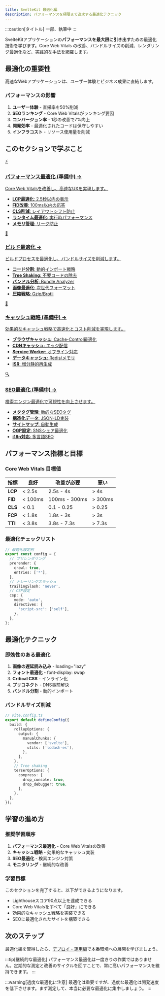 ```yaml
---
title: SvelteKit 最適化編
description: パフォーマンスを極限まで追求する最適化テクニック
---
```

:::caution[タイトル]
一部、執筆中
:::
<script>
  import { base } from '$app/paths';
</script>

SvelteKitアプリケーションの**パフォーマンスを最大限に引き出す**ための最適化技術を学びます。Core Web Vitals の改善、バンドルサイズの削減、レンダリング最適化など、実践的な手法を網羅します。

## 最適化の重要性

高速なWebアプリケーションは、ユーザー体験とビジネス成果に直結します。

### パフォーマンスの影響

1. **ユーザー体験** - 直帰率を50%削減
2. **SEOランキング** - Core Web Vitalsがランキング要因
3. **コンバージョン率** - 1秒の改善で7%向上
4. **開発効率** - 最適化されたコードは保守しやすい
5. **インフラコスト** - リソース使用量を削減

## このセクションで学ぶこと

<div class="grid grid-cols-1 md:grid-cols-2 gap-4 my-8 auto-rows-[1fr]">
  <a href="{base}/sveltekit/optimization/performance/" class="flex no-underline group h-full">
    <div class="p-4 border border-gray-2 dark:border-gray-7 rounded-lg shadow-md hover:shadow-lg hover:border-orange-400 dark:hover:border-orange-400 transition-all cursor-pointer flex flex-col w-full">
      <div class="text-3xl mb-2">⚡</div>
      <h3 class="font-bold text-lg mb-2 text-orange-600 dark:text-orange-400 group-hover:text-orange-700 dark:group-hover:text-orange-300 transition-colors">
        パフォーマンス最適化 <span class="text-xs">(準備中)</span>
        <span class="inline-block ml-1 text-xs opacity-60">→</span>
      </h3>
      <p class="text-sm mb-3 text-gray-7 dark:text-gray-3">Core Web Vitalsを改善し、高速なUXを実現します。</p>
      <ul class="text-sm text-gray-6 dark:text-gray-4 space-y-1 flex-grow">
        <li><strong>LCP最適化</strong>: 2.5秒以内の表示</li>
        <li><strong>FID改善</strong>: 100ms以内の応答</li>
        <li><strong>CLS削減</strong>: レイアウトシフト防止</li>
        <li><strong>ランタイム最適化</strong>: 実行時パフォーマンス</li>
        <li><strong>メモリ管理</strong>: リーク防止</li>
      </ul>
    </div>
  </a>
  
  <a href="{base}/sveltekit/optimization/build-optimization/" class="flex no-underline group h-full">
    <div class="p-4 border border-gray-2 dark:border-gray-7 rounded-lg shadow-md hover:shadow-lg hover:border-orange-400 dark:hover:border-orange-400 transition-all cursor-pointer flex flex-col w-full">
      <div class="text-3xl mb-2">🚀</div>
      <h3 class="font-bold text-lg mb-2 text-orange-600 dark:text-orange-400 group-hover:text-orange-700 dark:group-hover:text-orange-300 transition-colors">
        ビルド最適化
        <span class="inline-block ml-1 text-xs opacity-60">→</span>
      </h3>
      <p class="text-sm mb-3 text-gray-7 dark:text-gray-3">ビルドプロセスを最適化し、バンドルサイズを削減します。</p>
      <ul class="text-sm text-gray-6 dark:text-gray-4 space-y-1 flex-grow">
        <li><strong>コード分割</strong>: 動的インポート戦略</li>
        <li><strong>Tree Shaking</strong>: 不要コードの除去</li>
        <li><strong>バンドル分析</strong>: Bundle Analyzer</li>
        <li><strong>画像最適化</strong>: 次世代フォーマット</li>
        <li><strong>圧縮戦略</strong>: Gzip/Brotli</li>
      </ul>
    </div>
  </a>
  
  <a href="{base}/sveltekit/optimization/caching/" class="flex no-underline group h-full">
    <div class="p-4 border border-gray-2 dark:border-gray-7 rounded-lg shadow-md hover:shadow-lg hover:border-orange-400 dark:hover:border-orange-400 transition-all cursor-pointer flex flex-col w-full">
      <div class="text-3xl mb-2">💾</div>
      <h3 class="font-bold text-lg mb-2 text-orange-600 dark:text-orange-400 group-hover:text-orange-700 dark:group-hover:text-orange-300 transition-colors">
        キャッシュ戦略 <span class="text-xs">(準備中)</span>
        <span class="inline-block ml-1 text-xs opacity-60">→</span>
      </h3>
      <p class="text-sm mb-3 text-gray-7 dark:text-gray-3">効果的なキャッシュ戦略で高速化とコスト削減を実現します。</p>
      <ul class="text-sm text-gray-6 dark:text-gray-4 space-y-1 flex-grow">
        <li><strong>ブラウザキャッシュ</strong>: Cache-Control最適化</li>
        <li><strong>CDNキャッシュ</strong>: エッジ配信</li>
        <li><strong>Service Worker</strong>: オフライン対応</li>
        <li><strong>データキャッシュ</strong>: Redis/メモリ</li>
        <li><strong>ISR</strong>: 増分静的再生成</li>
      </ul>
    </div>
  </a>
  
  <a href="{base}/sveltekit/optimization/seo/" class="flex no-underline group h-full">
    <div class="p-4 border border-gray-2 dark:border-gray-7 rounded-lg shadow-md hover:shadow-lg hover:border-orange-400 dark:hover:border-orange-400 transition-all cursor-pointer flex flex-col w-full">
      <div class="text-3xl mb-2">🔍</div>
      <h3 class="font-bold text-lg mb-2 text-orange-600 dark:text-orange-400 group-hover:text-orange-700 dark:group-hover:text-orange-300 transition-colors">
        SEO最適化 <span class="text-xs">(準備中)</span>
        <span class="inline-block ml-1 text-xs opacity-60">→</span>
      </h3>
      <p class="text-sm mb-3 text-gray-7 dark:text-gray-3">検索エンジン最適化で可視性を向上させます。</p>
      <ul class="text-sm text-gray-6 dark:text-gray-4 space-y-1 flex-grow">
        <li><strong>メタタグ管理</strong>: 動的なSEOタグ</li>
        <li><strong>構造化データ</strong>: JSON-LD実装</li>
        <li><strong>サイトマップ</strong>: 自動生成</li>
        <li><strong>OGP設定</strong>: SNSシェア最適化</li>
        <li><strong>i18n対応</strong>: 多言語SEO</li>
      </ul>
    </div>
  </a>
</div>

## パフォーマンス指標と目標

### Core Web Vitals 目標値

| 指標 | 良好 | 改善が必要 | 悪い |
|------|------|----------|------|
| **LCP** | < 2.5s | 2.5s - 4s | > 4s |
| **FID** | < 100ms | 100ms - 300ms | > 300ms |
| **CLS** | < 0.1 | 0.1 - 0.25 | > 0.25 |
| **FCP** | < 1.8s | 1.8s - 3s | > 3s |
| **TTI** | < 3.8s | 3.8s - 7.3s | > 7.3s |

### 最適化チェックリスト

```typescript
// 最適化設定例
export const config = {
  // プリレンダリング
  prerender: {
    crawl: true,
    entries: ['*'],
  },
  // トレーリングスラッシュ
  trailingSlash: 'never',
  // CSP設定
  csp: {
    mode: 'auto',
    directives: {
      'script-src': ['self'],
    },
  },
};
```

## 最適化テクニック

### 即効性のある最適化

1. **画像の遅延読み込み** - loading="lazy"
2. **フォント最適化** - font-display: swap
3. **Critical CSS** - インライン化
4. **プリコネクト** - DNS事前解決
5. **バンドル分割** - 動的インポート

### バンドルサイズ削減

```typescript
// vite.config.ts
export default defineConfig({
  build: {
    rollupOptions: {
      output: {
        manualChunks: {
          vendor: ['svelte'],
          utils: ['lodash-es'],
        },
      },
    },
    // Tree shaking
    terserOptions: {
      compress: {
        drop_console: true,
        drop_debugger: true,
      },
    },
  },
});
```

## 学習の進め方

### 推奨学習順序

1. **パフォーマンス最適化** - Core Web Vitalsの改善
2. **キャッシュ戦略** - 効果的なキャッシュ実装
3. **SEO最適化** - 検索エンジン対策
4. **モニタリング** - 継続的な改善

### 学習目標

このセクションを完了すると、以下ができるようになります。

- Lighthouseスコア90点以上を達成できる
- Core Web Vitalsをすべて「良好」にできる
- 効果的なキャッシュ戦略を実装できる
- SEOに最適化されたサイトを構築できる

## 次のステップ

最適化編を習得したら、[デプロイ・運用編](/sveltekit/deployment/)で本番環境への展開を学びましょう。

:::tip[継続的な最適化]
パフォーマンス最適化は一度きりの作業ではありません。定期的な測定と改善のサイクルを回すことで、常に高いパフォーマンスを維持できます。
:::

:::warning[過度な最適化に注意]
最適化は重要ですが、過度な最適化は開発速度を低下させます。まず測定して、本当に必要な最適化に集中しましょう。
:::